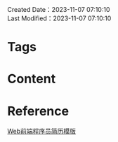 Created Date：2023-11-07 07:10:10  
Last Modified：2023-11-07 07:10:10

# Tags

# Content

# Reference

[Web前端程序员简历模版](https://github.com/geekcompany/ResumeSample/blob/master/web.md)
